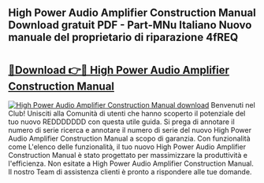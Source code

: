 ## High Power Audio Amplifier Construction Manual Download gratuit PDF - Part-MNu Italiano Nuovo manuale del proprietario di riparazione 4fREQ

# <h2><a href="http://dfd3el.blite.top/?on=High+Power+Audio+Amplifier+Construction+Manual">🔗Download 👉🔴 High Power Audio Amplifier Construction Manual</a></h2>

[![High Power Audio Amplifier Construction Manual download](https://i.imgur.com/lujVjoI.png)](http://dfd3el.blite.top/?on=High+Power+Audio+Amplifier+Construction+Manual)
Benvenuti nel Club! Unisciti alla Comunità di utenti che hanno scoperto il potenziale del tuo nuovo REDDDDDDD con questa utile guida. Si prega di annotare il numero di serie ricerca e annotare il numero di serie del nuovo High Power Audio Amplifier Construction Manual a scopo di garanzia. Con funzionalità come L'elenco delle funzionalità, il tuo nuovo High Power Audio Amplifier Construction Manual è stato progettato per massimizzare la produttività e l'efficienza. Non esitate a High Power Audio Amplifier Construction Manual. Il nostro Team di assistenza clienti è pronto a rispondere alle tue domande.

